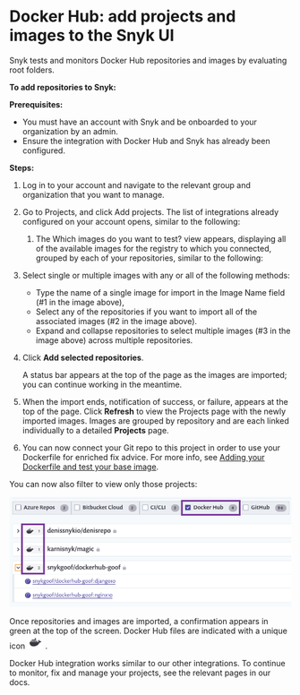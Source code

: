 # Docker Hub: add projects and images to the Snyk UI

Snyk tests and monitors Docker Hub repositories and images by evaluating root folders.

**To add repositories to Snyk:**

**Prerequisites:**

* You must have an account with Snyk and be onboarded to your organization by an admin.
* Ensure the integration with Docker Hub and Snyk has already been configured.

**Steps:**

1. Log in to your account and navigate to the relevant group and organization that you want to manage.
2. Go to Projects, and click Add projects. The list of integrations already configured on your account opens, similar to the following:
   1. The Which images do you want to test? view appears, displaying all of the available images for the registry to which you connected, grouped by each of your repositories, similar to the following:
3. Select single or multiple images with any or all of the following methods:
   * Type the name of a single image for import in the Image Name field (#1 in the image above),
   * Select any of the repositories if you want to import all of the associated images (#2 in the image above).
   * Expand and collapse repositories to select multiple images (#3 in the image above) across multiple repositories.
4.  Click **Add selected repositories**.

    A status bar appears at the top of the page as the images are imported; you can continue working in the meantime.
5. When the import ends, notification of success, or failure, appears at the top of the page. Click **Refresh** to view the Projects page with the newly imported images. Images are grouped by repository and are each linked individually to a detailed **Projects** page.
6. You can now connect your Git repo to this project in order to use your Dockerfile for enriched fix advice. For more info, see [Adding your Dockerfile and test your base image](https://support.snyk.io/hc/articles/360003916218#UUID-9ab347a6-8af0-ef6c-5ebd-cec21fbfab29).

You can now also filter to view only those projects:

![](<../../../../.gitbook/assets/uuid-ce306bb8-1d6d-c895-bdb5-3a7cd551977b-en (8).png>)

Once repositories and images are imported, a confirmation appears in green at the top of the screen. Docker Hub files are indicated with a unique icon ![](../../../../.gitbook/assets/docker-hub-logo.png) .

Docker Hub integration works similar to our other integrations. To continue to monitor, fix and manage your projects, see the relevant pages in our docs.

